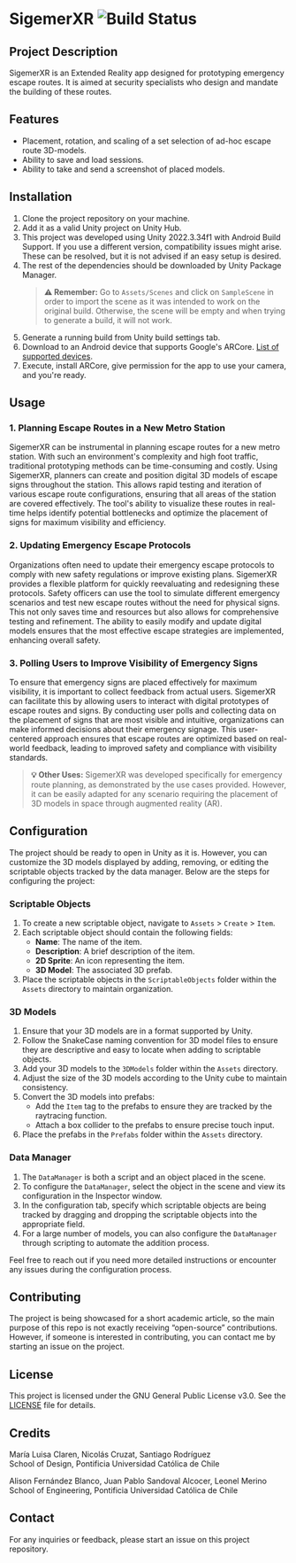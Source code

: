 # SigemerXR ![Build Status](https://img.shields.io/badge/build-passing-brightgreen)  

## Project Description

SigemerXR is an Extended Reality app designed for prototyping emergency escape routes. It is aimed at security specialists who design and mandate the building of these routes.

## Features

- Placement, rotation, and scaling of a set selection of ad-hoc escape route 3D-models.
- Ability to save and load sessions.
- Ability to take and send a screenshot of placed models.

## Installation

1. Clone the project repository on your machine.
2. Add it as a valid Unity project on Unity Hub.
3. This project was developed using Unity 2022.3.34f1 with Android Build Support. If you use a different version, compatibility issues might arise. These can be resolved, but it is not advised if an easy setup is desired.
4. The rest of the dependencies should be downloaded by Unity Package Manager.
   > **⚠️ Remember:** Go to `Assets/Scenes` and click on `SampleScene` in order to import the scene as it was intended to work on the original build. Otherwise, the scene will be empty and when trying to generate a build, it will not work.
5. Generate a running build from Unity build settings tab.
6. Download to an Android device that supports Google's ARCore. [List of supported devices](https://developers.google.com/ar/devices).
7. Execute, install ARCore, give permission for the app to use your camera, and you're ready.

## Usage

### 1. Planning Escape Routes in a New Metro Station

SigemerXR can be instrumental in planning escape routes for a new metro station. With such an environment's complexity and high foot traffic, traditional prototyping methods can be time-consuming and costly. Using SigemerXR, planners can create and position digital 3D models of escape signs throughout the station. This allows rapid testing and iteration of various escape route configurations, ensuring that all areas of the station are covered effectively. The tool's ability to visualize these routes in real-time helps identify potential bottlenecks and optimize the placement of signs for maximum visibility and efficiency.

### 2. Updating Emergency Escape Protocols

Organizations often need to update their emergency escape protocols to comply with new safety regulations or improve existing plans. SigemerXR provides a flexible platform for quickly reevaluating and redesigning these protocols. Safety officers can use the tool to simulate different emergency scenarios and test new escape routes without the need for physical signs. This not only saves time and resources but also allows for comprehensive testing and refinement. The ability to easily modify and update digital models ensures that the most effective escape strategies are implemented, enhancing overall safety.

### 3. Polling Users to Improve Visibility of Emergency Signs

To ensure that emergency signs are placed effectively for maximum visibility, it is important to collect feedback from actual users. SigemerXR can facilitate this by allowing users to interact with digital prototypes of escape routes and signs. By conducting user polls and collecting data on the placement of signs that are most visible and intuitive, organizations can make informed decisions about their emergency signage. This user-centered approach ensures that escape routes are optimized based on real-world feedback, leading to improved safety and compliance with visibility standards.

> **💡 Other Uses:** SigemerXR was developed specifically for emergency route planning, as demonstrated by the use cases provided. However, it can be easily adapted for any scenario requiring the placement of 3D models in space through augmented reality (AR).

## Configuration

The project should be ready to open in Unity as it is. However, you can customize the 3D models displayed by adding, removing, or editing the scriptable objects tracked by the data manager. Below are the steps for configuring the project:

### Scriptable Objects

1. To create a new scriptable object, navigate to `Assets` > `Create` > `Item`.
2. Each scriptable object should contain the following fields:
   - **Name**: The name of the item.
   - **Description**: A brief description of the item.
   - **2D Sprite**: An icon representing the item.
   - **3D Model**: The associated 3D prefab.
3. Place the scriptable objects in the `ScriptableObjects` folder within the `Assets` directory to maintain organization.

### 3D Models

1. Ensure that your 3D models are in a format supported by Unity.
2. Follow the SnakeCase naming convention for 3D model files to ensure they are descriptive and easy to locate when adding to scriptable objects.
3. Add your 3D models to the `3DModels` folder within the `Assets` directory.
4. Adjust the size of the 3D models according to the Unity cube to maintain consistency.
5. Convert the 3D models into prefabs:
   - Add the `Item` tag to the prefabs to ensure they are tracked by the raytracing function.
   - Attach a box collider to the prefabs to ensure precise touch input.
6. Place the prefabs in the `Prefabs` folder within the `Assets` directory.

### Data Manager

1. The `DataManager` is both a script and an object placed in the scene.
2. To configure the `DataManager`, select the object in the scene and view its configuration in the Inspector window.
3. In the configuration tab, specify which scriptable objects are being tracked by dragging and dropping the scriptable objects into the appropriate field.
4. For a large number of models, you can also configure the `DataManager` through scripting to automate the addition process.

Feel free to reach out if you need more detailed instructions or encounter any issues during the configuration process.

## Contributing

The project is being showcased for a short academic article, so the main purpose of this repo is not exactly receiving “open-source” contributions. However, if someone is interested in contributing, you can contact me by starting an issue on the project.

## License

This project is licensed under the GNU General Public License v3.0. See the [LICENSE](./COPYING.txt) file for details.

## Credits

María Luisa Claren, Nicolás Cruzat, Santiago Rodríguez  
School of Design, Pontificia Universidad Católica de Chile  

Alison Fernández Blanco, Juan Pablo Sandoval Alcocer, Leonel Merino  
School of Engineering, Pontificia Universidad Católica de Chile

## Contact

For any inquiries or feedback, please start an issue on this project repository.
